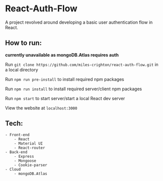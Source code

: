 # React-Auth-Flow
A project revolved around developing a basic user authentication flow in React.

## How to run:
**currently unavailable as mongoDB.Atlas requires auth**

Run `git clone https://github.com/miles-crighton/react-auth-flow.git` in a local directory

Run `npm run pre-install` to install required npm packages

Run `npm run install` to install required server/client npm packages

Run `npm start` to start server/start a local React dev server

View the website at `localhost:3000`

## Tech:
    - Front-end
        - React
        - Material UI
        - React-router
    - Back-end
        - Express
        - Mongoose
        - Cookie-parser
    - Cloud
        - mongoDB.Atlas

